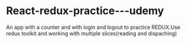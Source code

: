 # React-redux-practice---udemy
An app with a counter and with login and logout to practice REDUX.Use redux toolkit and working with multiple slices(reading and dispaching)
